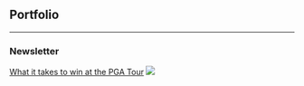 ## Portfolio

---

### Newsletter

[What it takes to win at the PGA Tour](/sample_page)
<img src="images/dummy_thumbnail.jpg?raw=true"/>



